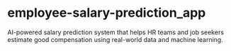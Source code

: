 # employee-salary-prediction_app
AI-powered salary prediction system that helps HR teams and job seekers estimate good compensation using real-world data and machine learning.
